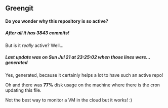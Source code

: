 ## Greengit

#### Do you wonder why this repository is so active?

##### After all it has 3843 commits!

But is it *really* active? Well...

##### Last update was on Sun Jul 21 at 23:25:02 when those lines were... generated

Yes, generated, because it certainly helps a lot to have such an active repo!

Oh and there was **77%** disk usage on the machine
where there is the cron updating this file.

Not the best way to monitor a VM in the cloud but it works! :)
